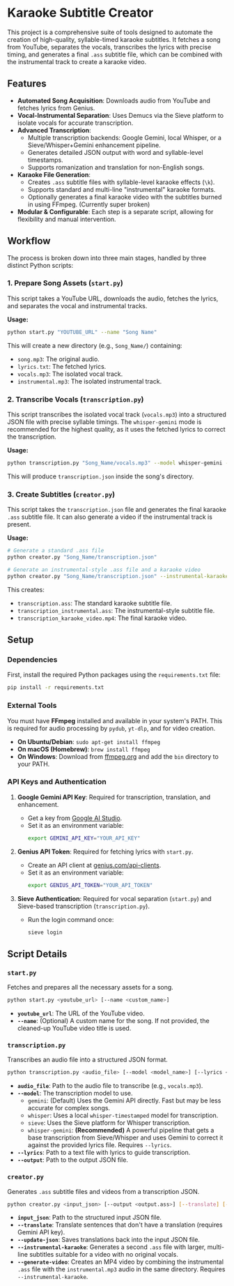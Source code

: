 # Karaoke Subtitle Creator

This project is a comprehensive suite of tools designed to automate the creation of high-quality, syllable-timed karaoke subtitles. It fetches a song from YouTube, separates the vocals, transcribes the lyrics with precise timing, and generates a final `.ass` subtitle file, which can be combined with the instrumental track to create a karaoke video.

## Features

-   **Automated Song Acquisition**: Downloads audio from YouTube and fetches lyrics from Genius.
-   **Vocal-Instrumental Separation**: Uses Demucs via the Sieve platform to isolate vocals for accurate transcription.
-   **Advanced Transcription**:
    -   Multiple transcription backends: Google Gemini, local Whisper, or a Sieve/Whisper+Gemini enhancement pipeline.
    -   Generates detailed JSON output with word and syllable-level timestamps.
    -   Supports romanization and translation for non-English songs.
-   **Karaoke File Generation**:
    -   Creates `.ass` subtitle files with syllable-level karaoke effects (`\k`).
    -   Supports standard and multi-line "instrumental" karaoke formats.
    -   Optionally generates a final karaoke video with the subtitles burned in using FFmpeg. (Currently super broken)
-   **Modular & Configurable**: Each step is a separate script, allowing for flexibility and manual intervention.

## Workflow

The process is broken down into three main stages, handled by three distinct Python scripts:

### 1. Prepare Song Assets (`start.py`)

This script takes a YouTube URL, downloads the audio, fetches the lyrics, and separates the vocal and instrumental tracks.

**Usage:**
```bash
python start.py "YOUTUBE_URL" --name "Song Name"
```

This will create a new directory (e.g., `Song_Name/`) containing:
-   `song.mp3`: The original audio.
-   `lyrics.txt`: The fetched lyrics.
-   `vocals.mp3`: The isolated vocal track.
-   `instrumental.mp3`: The isolated instrumental track.

### 2. Transcribe Vocals (`transcription.py`)

This script transcribes the isolated vocal track (`vocals.mp3`) into a structured JSON file with precise syllable timings. The `whisper-gemini` mode is recommended for the highest quality, as it uses the fetched lyrics to correct the transcription.

**Usage:**
```bash
python transcription.py "Song_Name/vocals.mp3" --model whisper-gemini --lyrics "Song_Name/lyrics.txt" --output "Song_Name/transcription.json"
```

This will produce `transcription.json` inside the song's directory.

### 3. Create Subtitles (`creator.py`)

This script takes the `transcription.json` file and generates the final karaoke `.ass` subtitle file. It can also generate a video if the instrumental track is present.

**Usage:**
```bash
# Generate a standard .ass file
python creator.py "Song_Name/transcription.json"

# Generate an instrumental-style .ass file and a karaoke video
python creator.py "Song_Name/transcription.json" --instrumental-karaoke --generate-video
```

This creates:
-   `transcription.ass`: The standard karaoke subtitle file.
-   `transcription_instrumental.ass`: The instrumental-style subtitle file.
-   `transcription_karaoke_video.mp4`: The final karaoke video.

## Setup

### Dependencies

First, install the required Python packages using the `requirements.txt` file:

```bash
pip install -r requirements.txt
```

### External Tools

You must have **FFmpeg** installed and available in your system's PATH. This is required for audio processing by `pydub`, `yt-dlp`, and for video creation.

-   **On Ubuntu/Debian**: `sudo apt-get install ffmpeg`
-   **On macOS (Homebrew)**: `brew install ffmpeg`
-   **On Windows**: Download from [ffmpeg.org](https://ffmpeg.org/download.html) and add the `bin` directory to your PATH.

### API Keys and Authentication

1.  **Google Gemini API Key**: Required for transcription, translation, and enhancement.
    -   Get a key from [Google AI Studio](https://aistudio.google.com/app/apikey).
    -   Set it as an environment variable:
        ```bash
        export GEMINI_API_KEY="YOUR_API_KEY"
        ```

2.  **Genius API Token**: Required for fetching lyrics with `start.py`.
    -   Create an API client at [genius.com/api-clients](https://genius.com/api-clients).
    -   Set it as an environment variable:
        ```bash
        export GENIUS_API_TOKEN="YOUR_API_TOKEN"
        ```

3.  **Sieve Authentication**: Required for vocal separation (`start.py`) and Sieve-based transcription (`transcription.py`).
    -   Run the login command once:
        ```bash
        sieve login
        ```

## Script Details

### `start.py`

Fetches and prepares all the necessary assets for a song.

```bash
python start.py <youtube_url> [--name <custom_name>]
```
-   **`youtube_url`**: The URL of the YouTube video.
-   **`--name`**: (Optional) A custom name for the song. If not provided, the cleaned-up YouTube video title is used.

### `transcription.py`

Transcribes an audio file into a structured JSON format.

```bash
python transcription.py <audio_file> [--model <model_name>] [--lyrics <lyrics_file>] [...]
```
-   **`audio_file`**: Path to the audio file to transcribe (e.g., `vocals.mp3`).
-   **`--model`**: The transcription model to use.
    -   `gemini`: (Default) Uses the Gemini API directly. Fast but may be less accurate for complex songs.
    -   `whisper`: Uses a local `whisper-timestamped` model for transcription.
    -   `sieve`: Uses the Sieve platform for Whisper transcription.
    -   `whisper-gemini`: **(Recommended)** A powerful pipeline that gets a base transcription from Sieve/Whisper and uses Gemini to correct it against the provided lyrics file. Requires `--lyrics`.
-   **`--lyrics`**: Path to a text file with lyrics to guide transcription.
-   **`--output`**: Path to the output JSON file.

### `creator.py`

Generates `.ass` subtitle files and videos from a transcription JSON.

```bash
python creator.py <input_json> [--output <output.ass>] [--translate] [--instrumental-karaoke] [--generate-video]
```
-   **`input_json`**: Path to the structured input JSON file.
-   **`--translate`**: Translate sentences that don't have a translation (requires Gemini API key).
-   **`--update-json`**: Saves translations back into the input JSON file.
-   **`--instrumental-karaoke`**: Generates a second `.ass` file with larger, multi-line subtitles suitable for a video with no original vocals.
-   **`--generate-video`**: Creates an MP4 video by combining the instrumental `.ass` file with the `instrumental.mp3` audio in the same directory. Requires `--instrumental-karaoke`.